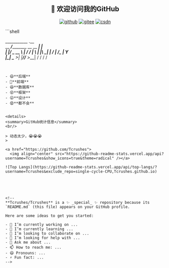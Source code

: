 <h2 align="center">👋 欢迎访问我的GitHub</h2>
<p align="center">
  <a href="https://github.com/Tcrushes"><img src="https://img.shields.io/badge/GitHub-24292e" alt="github"></a>
  <a href="https://gitee.com/Tcrush6"><img src="https://img.shields.io/badge/Gitee-fe7300" alt="gitee"></a>
  <a href="https://blog.csdn.net/chaifang0620"><img src="https://img.shields.io/badge/CSDN-cf000e" alt="csdn"></a>
</p>
```shell

___________                       .__     
\__    ___/__________ __ __  _____|  |__  
  |    |_/ ___\_  __ \  |  \/  ___/  |  \ 
  |    |\  \___|  | \/  |  /\___ \|   Y  \
  |____| \___  >__|  |____//____  >___|  /
             \/                 \/     \/ 
                          
```


- 😄**后端**
- 💬**前端**
- 😆**数据库**
- 😝**框架**
- 😛**设计**
- 😧**都不会**


<details>
<summary>GitHub统计信息</summary>
<br/>

> 动态太少，😭😭😭
>

<a href="https://github.com/Tcrushes">
  <img align="center" src="https://github-readme-stats.vercel.app/api?username=Tcrushes&show_icons=true&theme=radical" /></a>

![Top Langs](https://github-readme-stats.vercel.app/api/top-langs/?username=Tcrushes&exclude_repo=single-cycle-CPU,Tcrushes.github.io)                        





<!--
**Tcrushes/Tcrushes** is a ✨ _special_ ✨ repository because its `README.md` (this file) appears on your GitHub profile.

Here are some ideas to get you started:

- 🔭 I’m currently working on ...
- 🌱 I’m currently learning ...
- 👯 I’m looking to collaborate on ...
- 🤔 I’m looking for help with ...
- 💬 Ask me about ...
- 📫 How to reach me: ...
- 😄 Pronouns: ...
- ⚡ Fun fact: ...
-->
